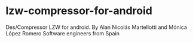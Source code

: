 # lzw-compressor-for-android
Des/Compressor LZW for android.
By Alan Nicolás Martellotti and Mónica López Romero
Software engineers from Spain
